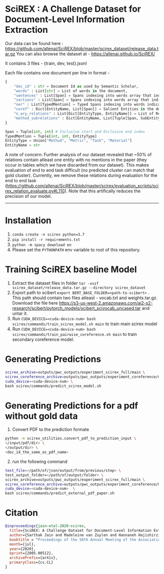 # SciREX : A Challenge Dataset for Document-Level Information Extraction

Our data can be found here : https://github.com/allenai/SciREX/blob/master/scirex_dataset/release_data.tar.gz
You can also browse the dataset at - https://allenai.github.io/SciREX/

It contains 3 files - {train, dev, test}.jsonl

Each file contains one document per line in format  - 

```python
{
    "doc_id" : str = Document Id as used by Semantic Scholar,
    "words" : List[str] = List of words in the document,
    "sentences" : List[Span] = Spans indexing into words array that indicate sentences,
    "sections" : List[Span] = Spans indexing into words array that indicate sections,
    "ner" : List[TypedMention] = Typed Spans indexing into words indicating mentions ,
    "coref" : Dict[EntityName, List[Span]] = Salient Entities in the document and mentions belonging to it,
    "n_ary_relations" : List[Dict[EntityType, EntityName]] = List of Relations where each Relation is a dictionary with 5 keys (Method, Metric, Task, Material, Score),
    "method_subrelations" : Dict[EntityName, List[Tuple[Span, SubEntityName]]] = Each Methods may be subdivided into simpler submethods and Submenthods in coref array. For example, DLDL+VGG-Face is broken into two methods DLDL , VGG-Face.
}

Span = Tuple[int, int] # Inclusive start and Exclusive end index
TypedMention = Tuple[int, int, EntityType]
EntityType = Union["Method", "Metric", "Task", "Material"]
EntityName = str
```

A note of concern: Further analysis of our dataset revealed that ~50% of relations contain atleast one entity with no mentions in the paper (they occur in tables which we have discarded from our dataset). This makes evaluation of end to end task difficult (no predicted cluster can match that gold cluster). Currently, we remove these relations during evaluation for the end to end task (https://github.com/allenai/SciREX/blob/master/scirex/evaluation_scripts/scirex_relation_evaluate.py#L110). Note that this artifically reduces the precision of our model.

<hr>

Installation
============

1. `conda create -n scirex python=3.7`
2. `pip install -r requirements.txt`
3. `python -m spacy download en`
4. Please set the `PYTHONPATH` env variable to root of this repository.

Training SciREX baseline Model
=================

1. Extract the dataset files in folder `tar -xvzf scirex_dataset/release_data.tar.gz --directory scirex_dataset`
2. Export path to scibert `export BERT_BASE_FOLDER=<path-to-scibert>` . This path should contain two files atleast - vocab.txt and weights.tar.gz. Download the file here https://s3-us-west-2.amazonaws.com/ai2-s2-research/scibert/pytorch_models/scibert_scivocab_uncased.tar and untar it.
2. Run `CUDA_DEVICE=<cuda-device-num> bash scirex/commands/train_scirex_model.sh main` to train main scirex model
3. Run `CUDA_DEVICE=<cuda-device-num> bash scirex/commands/train_pairwise_coreference.sh main` to train secondary coreference model.

Generating Predictions
======================


```bash
scirex_archive=outputs/pwc_outputs/experiment_scirex_full/main \
scirex_coreference_archive=outputs/pwc_outputs/experiment_coreference/main \
cuda_device=<cuda-device-num> \
bash scirex/commands/predict_scirex_model.sh
```

Generating Predictions for a pdf without gold data
===================================================

1. Convert PDF to the prediction formate
```bash
python -m scirex_utilities.convert_pdf_to_prediction_input \
</input/pdf/dir> \
</output/dir> \
<doc_id_the_same_as_pdf_name>
```

2. run the following command
```bash
test_file=</path/of/json/output/from/previous/step> \
test_output_folder=</path/of/output/folder> \
scirex_archive=outputs/pwc_outputs/experiment_scirex_full/main \
scirex_coreference_archive=outputs/pwc_outputs/experiment_coreference/main \
cuda_device=<cuda-device-num>  \
bash scirex/commands/predict_external_pdf_paper.sh 
```

Citation
========

```bibtex
@inproceedings{jain-etal-2020-scirex,
  title={SciREX: A Challenge Dataset for Document-Level Information Extraction},
  author={Sarthak Jain and Madeleine van Zuylen and Hannaneh Hajishirzi and Iz Beltagy},
  booktitle = "Proceedings of the 58th Annual Meeting of the Association for Computational Linguistics",
  month={jul},
  year={2020},
  eprint={2005.00512},
  archivePrefix={arXiv},
  primaryClass={cs.CL}
}
```
